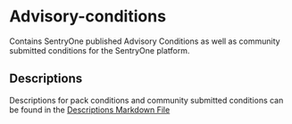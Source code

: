 # Advisory-conditions

Contains SentryOne published Advisory Conditions as well as community submitted conditions for the SentryOne platform.

## Descriptions

Descriptions for pack conditions and community submitted conditions can be found in the [Descriptions Markdown File](Descriptions.md)
